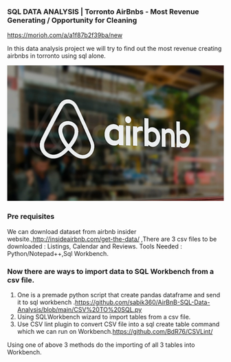 ### SQL DATA ANALYSIS | Torronto AirBnbs - Most Revenue Generating / Opportunity for Cleaning

https://morioh.com/a/a1f87b2f39ba/new

In this data analysis project we will try to find out the most revenue creating airbnbs in torronto using sql alone.

![grab-landing-page](https://raw.githubusercontent.com/sabik360/AirBnB-SQL-Data-Analysis/main/wp10784400.png)




 
### Pre requisites

We can download dataset from airbnb insider website.,http://insideairbnb.com/get-the-data/ ,There are 3 csv files to be downloaded : Listings, Calendar and Reviews.
Tools Needed : Python/Notepad++,Sql Workbench.


### Now there are ways to import data to SQL Workbench from a csv file. 

1) One is a premade python script that create pandas dataframe and send it to sql workbench .https://github.com/sabik360/AirBnB-SQL-Data-Analysis/blob/main/CSV%20TO%20SQL.py
2) Using SQLWorkbench wizard to import tables from a  csv file.
3) Use CSV lint plugin to convert CSV file into a sql create table command which we can run on Workbench.https://github.com/BdR76/CSVLint/

Using one of above 3 methods do the importing of all 3 tables into Workbench.



